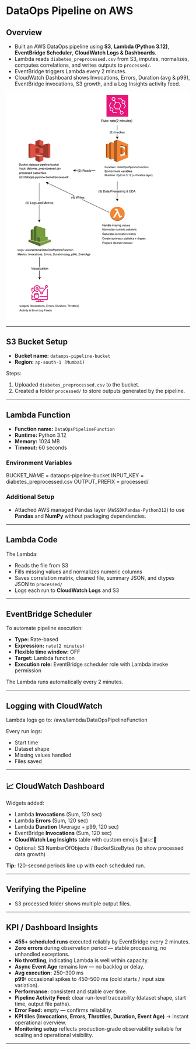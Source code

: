 # DataOps Pipeline on AWS

## Overview
- Built an AWS DataOps pipeline using **S3**, **Lambda (Python 3.12)**, **EventBridge Scheduler**, **CloudWatch Logs & Dashboards**.  
- Lambda reads `diabetes_preprocessed.csv` from S3, imputes, normalizes, computes correlations, and writes outputs to `processed/`.  
- EventBridge triggers Lambda every 2 minutes.  
- CloudWatch Dashboard shows Invocations, Errors, Duration (avg & p99), EventBridge invocations, S3 growth, and a Log Insights activity feed.

![Project Architecture](./dataOps.jpg)

---

## S3 Bucket Setup
- **Bucket name:** `dataops-pipeline-bucket`  
- **Region:** `ap-south-1 (Mumbai)`

Steps:
1. Uploaded `diabetes_preprocessed.csv` to the bucket.
2. Created a folder `processed/` to store outputs generated by the pipeline.

---

## Lambda Function
- **Function name:** `DataOpsPipelineFunction`  
- **Runtime:** Python 3.12  
- **Memory:** 1024 MB  
- **Timeout:** 60 seconds  

### Environment Variables
BUCKET_NAME = dataops-pipeline-bucket
INPUT_KEY = diabetes_preprocessed.csv
OUTPUT_PREFIX = processed/

### Additional Setup
- Attached AWS managed Pandas layer (`AWSSDKPandas-Python312`) to use **Pandas** and **NumPy** without packaging dependencies.

---

## Lambda Code
The Lambda:
- Reads the file from S3  
- Fills missing values and normalizes numeric columns  
- Saves correlation matrix, cleaned file, summary JSON, and dtypes JSON to `processed/`  
- Logs each run to **CloudWatch Logs** and S3

---

## EventBridge Scheduler
To automate pipeline execution:
- **Type:** Rate-based  
- **Expression:** `rate(2 minutes)`  
- **Flexible time window:** OFF  
- **Target:** Lambda function  
- **Execution role:** EventBridge scheduler role with Lambda invoke permission

The Lambda runs automatically every 2 minutes.

---

## Logging with CloudWatch
Lambda logs go to: /aws/lambda/DataOpsPipelineFunction


Every run logs:
- Start time
- Dataset shape
- Missing values handled
- Files saved

---

## 📈 CloudWatch Dashboard
Widgets added:
- Lambda **Invocations** (Sum, 120 sec)
- Lambda **Errors** (Sum, 120 sec)
- Lambda **Duration** (Average + p99, 120 sec)
- EventBridge **Invocations** (Sum, 120 sec)
- **CloudWatch Log Insights** table with custom emojis 🚀📊📈✅
- Optional: S3 NumberOfObjects / BucketSizeBytes (to show processed data growth)

**Tip:** 120-second periods line up with each scheduled run.

---

## Verifying the Pipeline
- S3 processed folder shows multiple output files.

---

## KPI / Dashboard Insights
- **455+ scheduled runs** executed reliably by EventBridge every 2 minutes.
- **Zero errors** during observation period — stable processing, no unhandled exceptions.
- **No throttling**, indicating Lambda is well within capacity.
- **Async Event Age** remains low — no backlog or delay.
- **Avg execution:** 250–300 ms  
  **p99:** occasional spikes to 450–500 ms (cold starts / input size variation).
- **Performance:** consistent and stable over time.
- **Pipeline Activity Feed:** clear run-level traceability (dataset shape, start time, output file paths).
- **Error Feed:** empty — confirms reliability.
- **KPI tiles (Invocations, Errors, Throttles, Duration, Event Age)** → instant operational overview.
- **Monitoring setup** reflects production-grade observability suitable for scaling and operational visibility.

---


